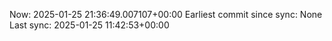 Now: 2025-01-25 21:36:49.007107+00:00 Earliest commit since sync: None Last sync: 2025-01-25 11:42:53+00:00
